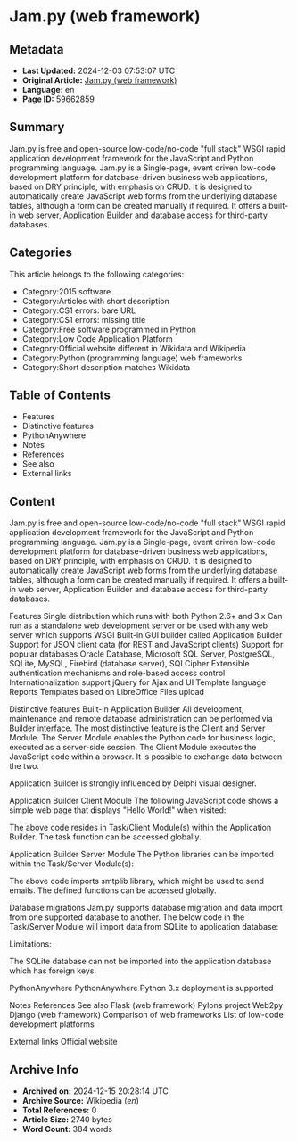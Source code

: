 # Jam.py (web framework)

## Metadata
- **Last Updated:** 2024-12-03 07:53:07 UTC
- **Original Article:** [Jam.py (web framework)](https://en.wikipedia.org/wiki/Jam.py_(web_framework))
- **Language:** en
- **Page ID:** 59662859

## Summary
Jam.py is free and open-source low-code/no-code "full stack" WSGI rapid application development framework for the JavaScript and Python programming language.
Jam.py is a  Single-page, event driven
 low-code development platform for database-driven business web applications, based on DRY principle, with emphasis on CRUD.
It is designed to automatically create JavaScript web forms from the underlying database tables, although a form can be created manually if required.
It offers a built-in web server, Application Builder and database access for third-party databases.

## Categories
This article belongs to the following categories:

- Category:2015 software
- Category:Articles with short description
- Category:CS1 errors: bare URL
- Category:CS1 errors: missing title
- Category:Free software programmed in Python
- Category:Low Code Application Platform
- Category:Official website different in Wikidata and Wikipedia
- Category:Python (programming language) web frameworks
- Category:Short description matches Wikidata

## Table of Contents

- Features
- Distinctive features
- PythonAnywhere
- Notes
- References
- See also
- External links

## Content

Jam.py is free and open-source low-code/no-code "full stack" WSGI rapid application development framework for the JavaScript and Python programming language.
Jam.py is a  Single-page, event driven
 low-code development platform for database-driven business web applications, based on DRY principle, with emphasis on CRUD.
It is designed to automatically create JavaScript web forms from the underlying database tables, although a form can be created manually if required.
It offers a built-in web server, Application Builder and database access for third-party databases.

Features
Single distribution which runs with both Python 2.6+ and 3.x
Can run as a standalone web development server or be used with any web server which supports WSGI
Built-in GUI builder called Application Builder
Support for JSON client data (for REST and JavaScript clients)
Support for popular databases Oracle Database, Microsoft SQL Server, PostgreSQL, SQLite, MySQL, Firebird (database server), SQLCipher
Extensible authentication mechanisms and role-based access control
Internationalization support
jQuery for Ajax and UI
Template language
Reports Templates based on LibreOffice
Files upload

Distinctive features
Built-in Application Builder
All development, maintenance and remote database administration can be performed via Builder interface. The most distinctive feature is the Client and Server Module. The Server Module enables the Python code for business logic, executed as a server-side session. The Client Module executes the JavaScript code within a browser. It is possible to exchange data between the two.
 
Application Builder is strongly influenced by Delphi visual designer.

Application Builder Client Module
The following JavaScript code shows a simple web page that displays "Hello World!" when visited: 

The above code resides in Task/Client Module(s) within the Application Builder. The task function can be accessed globally.

Application Builder Server Module
The Python libraries can be imported within the Task/Server Module(s):

The above code imports smtplib library, which might be used to send emails. The defined functions can be accessed globally.

Database migrations
Jam.py supports database migration and data import from one supported database to another.
The below code in the Task/Server Module will import data from SQLite to application database:

Limitations:

The SQLite database can not be imported into the application database which has foreign keys.

PythonAnywhere
PythonAnywhere Python 3.x deployment is supported

Notes
References
See also
Flask (web framework)
Pylons project
Web2py
Django (web framework)
Comparison of web frameworks
List of low-code development platforms

External links
Official website

## Archive Info
- **Archived on:** 2024-12-15 20:28:14 UTC
- **Archive Source:** Wikipedia (_en_)
- **Total References:** 0
- **Article Size:** 2740 bytes
- **Word Count:** 384 words

